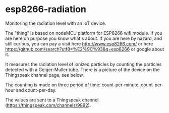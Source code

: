 # esp8266-radiation
Monitoring the radiation level with an IoT device.

The "thing" is based on nodeMCU platform for ESP8266 wifi module.
If you are here on purpose you know what's about.
If you are here by hazard, and still curious, you can pay a visit here http://www.esp8266.com/ 
or here https://github.com/search?utf8=%E2%9C%93&q=esp8266 or google about it.

It measures the radiation level of ionized particles by counting the particles detected with a Geiger-Muller tube. There is a picture of the device on the Thingspeak channel page, see below.

The counting is made on three period of time: count-per-minute, count-per-hour and count-per-day.

The values are sent to a Thingspeak channel (https://thingspeak.com/channels/9892).
